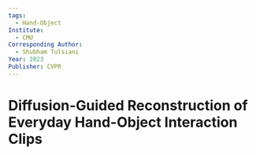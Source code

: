 ```yaml
---
tags:
  - Hand-Object
Institute:
  - CMU
Corresponding Author:
  - Shubham Tulsiani
Year: 2023
Publisher: CVPR
---
```

# Diffusion-Guided Reconstruction of Everyday Hand-Object Interaction Clips